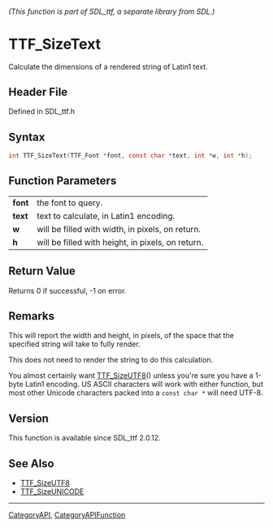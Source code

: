 ###### (This function is part of SDL_ttf, a separate library from SDL.)
# TTF_SizeText

Calculate the dimensions of a rendered string of Latin1 text.

## Header File

Defined in SDL_ttf.h

## Syntax

```c
int TTF_SizeText(TTF_Font *font, const char *text, int *w, int *h);

```

## Function Parameters

|              |                                                   |
| ------------ | ------------------------------------------------- |
| **font**     | the font to query.                                |
| **text**     | text to calculate, in Latin1 encoding.            |
| **w**        | will be filled with width, in pixels, on return.  |
| **h**        | will be filled with height, in pixels, on return. |

## Return Value

Returns 0 if successful, -1 on error.

## Remarks

This will report the width and height, in pixels, of the space that the
specified string will take to fully render.

This does not need to render the string to do this calculation.

You almost certainly want [TTF_SizeUTF8](TTF_SizeUTF8)() unless you're sure
you have a 1-byte Latin1 encoding. US ASCII characters will work with
either function, but most other Unicode characters packed into a `const
char *` will need UTF-8.

## Version

This function is available since SDL_ttf 2.0.12.

## See Also

- [TTF_SizeUTF8](TTF_SizeUTF8)
- [TTF_SizeUNICODE](TTF_SizeUNICODE)

----
[CategoryAPI](CategoryAPI), [CategoryAPIFunction](CategoryAPIFunction)

